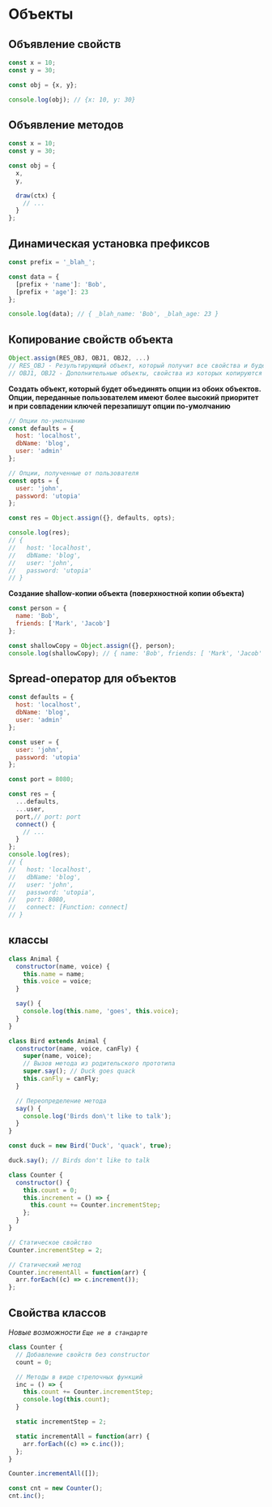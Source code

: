 # Объекты

## Объявление свойств

```javascript
const x = 10;
const y = 30;

const obj = {x, y};

console.log(obj); // {x: 10, y: 30}
```

## Объявление методов

```javascript
const x = 10;
const y = 30;

const obj = {
  x,
  y,

  draw(ctx) {
    // ...
  }
};
```

## Динамическая установка префиксов

```javascript
const prefix = '_blah_';

const data = {
  [prefix + 'name']: 'Bob',
  [prefix + 'age']: 23
};

console.log(data); // { _blah_name: 'Bob', _blah_age: 23 }
```

## Копирование свойств объекта

```javascript
Object.assign(RES_OBJ, OBJ1, OBJ2, ...)
// RES_OBJ - Результирующий объект, который получит все свойства и будет возвращен
// OBJ1, OBJ2 - Дополнительные объекты, свойства из которых копируются в результирующий. В случае совпадения ключей - значение последующего объекта перезапишет значение предыдущего
```

**Создать объект, который будет объединять опции из обоих объектов. Опции, переданные пользователем имеют более высокий приоритет и при совпадении ключей перезапишут опции по-умолчанию**

```javascript
// Опции по-умолчанию
const defaults = {
  host: 'localhost',
  dbName: 'blog',
  user: 'admin'
};

// Опции, полученные от пользователя
const opts = {
  user: 'john',
  password: 'utopia'
};

const res = Object.assign({}, defaults, opts);

console.log(res);
// {
//   host: 'localhost',
//   dbName: 'blog',
//   user: 'john',
//   password: 'utopia'
// }
```

**Создание shallow-копии объекта (поверхностной копии объекта)**

```javascript
const person = {
  name: 'Bob',
  friends: ['Mark', 'Jacob']
};

const shallowCopy = Object.assign({}, person);
console.log(shallowCopy); // { name: 'Bob', friends: [ 'Mark', 'Jacob' ] }
```

## Spread-оператор для объектов

```javascript
const defaults = {
  host: 'localhost',
  dbName: 'blog',
  user: 'admin'
};

const user = {
  user: 'john',
  password: 'utopia'
};

const port = 8080;

const res = {
  ...defaults,
  ...user,
  port,// port: port
  connect() {
    // ...
  }
};
console.log(res);
// {
//   host: 'localhost',
//   dbName: 'blog',
//   user: 'john',
//   password: 'utopia',
//   port: 8080,
//   connect: [Function: connect]
// }
```

## классы

```javascript
class Animal {
  constructor(name, voice) {
    this.name = name;
    this.voice = voice;
  }

  say() {
    console.log(this.name, 'goes', this.voice);
  }
}

class Bird extends Animal {
  constructor(name, voice, canFly) {
    super(name, voice);
    // Вызов метода из родительского прототипа
    super.say(); // Duck goes quack
    this.canFly = canFly;
  }

  // Переопределение метода
  say() {
    console.log('Birds don\'t like to talk');
  }
}

const duck = new Bird('Duck', 'quack', true);

duck.say(); // Birds don't like to talk
```

```javascript
class Counter {
  constructor() {
    this.count = 0;
    this.increment = () => {
      this.count += Counter.incrementStep;
    };
  }
}

// Статическое свойство
Counter.incrementStep = 2;

// Статический метод
Counter.incrementAll = function(arr) {
  arr.forEach((c) => c.increment());
};
```

## Свойства классов

*Новые возможности `Еще не в стандарте`*

```javascript
class Counter {
  // Добавление свойств без constructor
  count = 0;

  // Методы в виде стрелочных функций
  inc = () => {
    this.count += Counter.incrementStep;
    console.log(this.count);
  }

  static incrementStep = 2;

  static incrementAll = function(arr) {
    arr.forEach((c) => c.inc());
  };
}

Counter.incrementAll([]);

const cnt = new Counter();
cnt.inc();
```